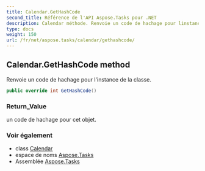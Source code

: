 ```yaml
---
title: Calendar.GetHashCode
second_title: Référence de l'API Aspose.Tasks pour .NET
description: Calendar méthode. Renvoie un code de hachage pour linstance de la classe.
type: docs
weight: 150
url: /fr/net/aspose.tasks/calendar/gethashcode/
---
```

## Calendar.GetHashCode method

Renvoie un code de hachage pour l'instance de la classe.

```csharp
public override int GetHashCode()
```

### Return_Value

un code de hachage pour cet objet.

### Voir également

* class [Calendar](../)
* espace de noms [Aspose.Tasks](../../calendar/)
* Assemblée [Aspose.Tasks](../../../)


